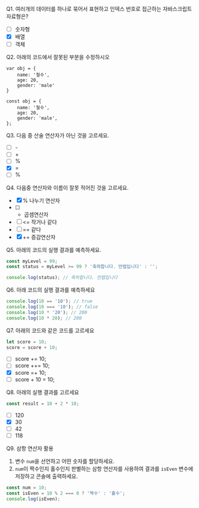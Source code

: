 Q1. 여러개의 데이터를 하나로 묶어서 표현하고 인덱스 번호로 접근하는 자바스크립트 자료형은?

- [ ] 숫자형
- [x] 배열
- [ ] 객체

Q2. 아래의 코드에서 잘못된 부분을 수정하시오

```
var obj = {
	name: '철수',
	age: 20,
	gender: 'male'
}
```

```
const obj = {
	name: '철수',
	age: 20,
	gender: 'male',
};
```

Q3. 다음 중 산술 연산자가 아닌 것을 고르세요.

- [ ] \-
- [ ] \+
- [ ] \%
- [x] \=
- [ ] \%

Q4. 다음중 연산자와 이름이 잘못 적어진 것을 고르세요.

- [x] % 나누기 연산자
- [ ] - 곱셈연산자
- [ ] <= 작거나 같다
- [ ] == 같다
- [x] ++ 증감연산자

Q5. 아래의 코드의 실행 결과를 예측하세요.

```js
const myLevel = 99;
const status = myLevel >= 99 ? '축하합니다. 만렙입니다' : '';

console.log(status); // 축하합니다. 만렙입니다
```

Q6. 아래 코드의 실행 결과를 예측하세요

```js
console.log(10 == '10'); // true
console.log(10 === '10'); // false
console.log(10 * '20'); // 200
console.log(10 * 20); // 200
```

Q7. 아래의 코드와 같은 코드를 고르세요

```js
let score = 10;
score = score + 10;
```

- [ ] score += 10;
- [ ] score ++= 10;
- [x] score =+ 10;
- [ ] score + 10 = 10;

Q8. 아래의 실행 결과를 고르세요

```js
const result = 10 + 2 * 10;
```

- [ ] 120
- [x] 30
- [ ] 42
- [ ] 118

Q9. 삼항 연산자 활용

1. 변수 `num`을 선언하고 어떤 숫자를 할당하세요.
2. `num`이 짝수인지 홀수인지 판별하는 삼항 연산자를 사용하여 결과를 `isEven` 변수에 저장하고 콘솔에 출력하세요.

```js
const num = 10;
const isEven = 10 % 2 === 0 ? '짝수' : '홀수';
console.log(isEven);
```
